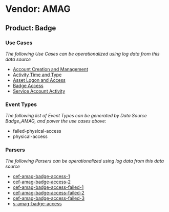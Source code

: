 Vendor: AMAG
============
Product: Badge
--------------

### Use Cases

_The following Use Cases can be operationalized using log data from this data source_

* [Account Creation and Management](usecase_account_creation_and_management.md)
* [Activity Time  and Type](usecase_activity_time__and_type.md)
* [Asset Logon and Access](usecase_asset_logon_and_access.md)
* [Badge Access](usecase_badge_access.md)
* [Service Account Activity](usecase_service_account_activity.md)


### Event Types

_The following list of Event Types can be generated by Data Source Badge_AMAG, and power the use cases above:_

- failed-physical-access
- physical-access


### Parsers

_The following Parsers can be operationalized using log data from this data source_

* [cef-amag-badge-access-1](parserContent_cef-amag-badge-access-1.md)
* [cef-amag-badge-access-2](parserContent_cef-amag-badge-access-2.md)
* [cef-amag-badge-access-failed-1](parserContent_cef-amag-badge-access-failed-1.md)
* [cef-amag-badge-access-failed-2](parserContent_cef-amag-badge-access-failed-2.md)
* [cef-amag-badge-access-failed-3](parserContent_cef-amag-badge-access-failed-3.md)
* [s-amag-badge-access](parserContent_s-amag-badge-access.md)
